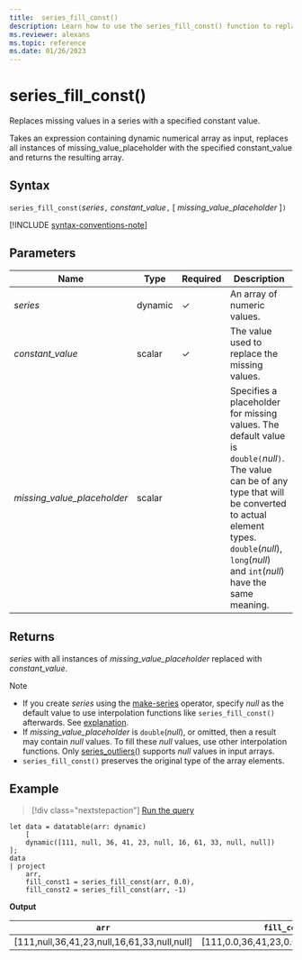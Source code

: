 ```yaml
---
title:  series_fill_const()
description: Learn how to use the series_fill_const() function to replace missing values in a series with a specified constant value.
ms.reviewer: alexans
ms.topic: reference
ms.date: 01/26/2023
---
```

# series_fill_const()

Replaces missing values in a series with a specified constant value.

Takes an expression containing dynamic numerical array as input, replaces all instances of missing_value_placeholder with the specified constant_value and returns the resulting array.

## Syntax

`series_fill_const(`*series*`,` *constant_value*`,` [ *missing_value_placeholder* ]`)`

[!INCLUDE [syntax-conventions-note](../../includes/syntax-conventions-note.md)]

## Parameters

| Name | Type | Required | Description |
|--|--|--|--|
| *series* | dynamic | &check; | An array of numeric values.|
| *constant_value* | scalar | &check; | The value used to replace the missing values.|
| *missing_value_placeholder* | scalar | | Specifies a placeholder for missing values. The default value is `double(`*null*`)`. The value can be of any type that will be converted to actual element types. `double`(*null*), `long`(*null*) and `int`(*null*) have the same meaning.|

## Returns

*series* with all instances of *missing_value_placeholder* replaced with *constant_value*.

> [!NOTE]
>
> * If you create *series* using the [make-series](make-seriesoperator.md) operator, specify *null* as the default value to use interpolation functions like `series_fill_const()` afterwards. See [explanation](make-seriesoperator.md#list-of-series-interpolation-functions).
> * If *missing_value_placeholder* is `double`(*null*), or omitted, then a result may contain *null* values. To fill these *null* values, use other interpolation functions. Only [series_outliers()](series-outliersfunction.md) supports *null* values in input arrays.
> * `series_fill_const()` preserves the original type of the array elements.

## Example

> [!div class="nextstepaction"]
> <a href="https://dataexplorer.azure.com/clusters/kvc9rf7q4d68qcw5sk2d6f.northeurope/databases/MyDatabase?query=H4sIAAAAAAAAA3WOywrCMBBF94H8wywTiNJppAvFLymlxDRCJLaSxIXgxzsmPkBwFvM4XO6d4DJMJhvYl5HNIThhYtzCdJvN2VvJGVD1dbyg6BFRwXwNQYHuFGzoavWbIJGOiP6QZx8kGXA27DgriZzd4RKXk7O5mlOsgroefQijXeaUkT5LLnqXxi8URdqsG6l+9e1//QrlA3dBmsPvAAAA" target="_blank">Run the query</a>

```kusto
let data = datatable(arr: dynamic)
    [
    dynamic([111, null, 36, 41, 23, null, 16, 61, 33, null, null])   
];
data 
| project
    arr, 
    fill_const1 = series_fill_const(arr, 0.0),
    fill_const2 = series_fill_const(arr, -1)  
```

**Output**

|`arr`|`fill_const1`|`fill_const2`|
|---|---|---|
|[111,null,36,41,23,null,16,61,33,null,null]|[111,0.0,36,41,23,0.0,16,61,33,0.0,0.0]|[111,-1,36,41,23,-1,16,61,33,-1,-1]|
